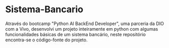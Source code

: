 # Sistema-Bancario
Através do bootcamp "Python AI BackEnd Developer", uma parceria da DIO com a Vivo, desenvolvi um projeto inteiramente em python com algumas funcionalidades básicas de um sistema bancário, neste repositório encontra-se o código-fonte do projeto.
